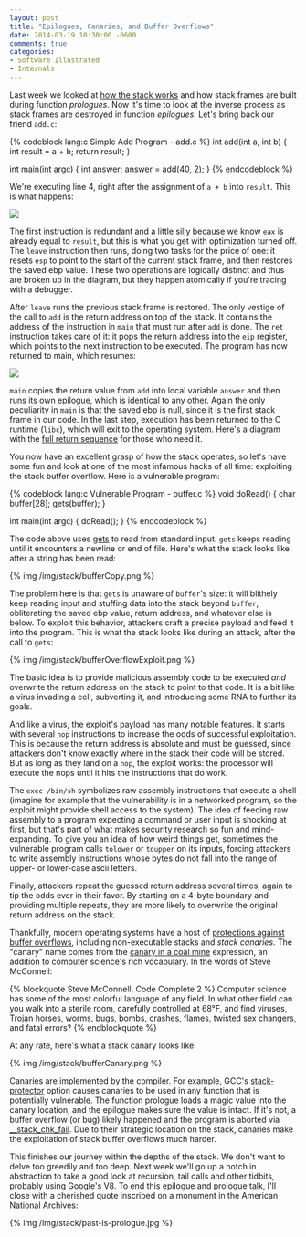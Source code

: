 ```yaml
---
layout: post
title: "Epilogues, Canaries, and Buffer Overflows"
date: 2014-03-19 10:30:00 -0600
comments: true
categories: 
- Software Illustrated
- Internals
---
```


Last week we looked at [how the stack works][stack] and how stack frames are
built during function _prologues_. Now it's time to look at the inverse process
as stack frames are destroyed in function _epilogues_.  Let's bring back our
friend `add.c`:

{% codeblock lang:c Simple Add Program - add.c %}
int add(int a, int b)
{
	int result = a + b;
	return result;
}

int main(int argc)
{
	int answer;
	answer = add(40, 2);
}
{% endcodeblock %}

We're executing line 4, right after the assignment of `a + b` into `result`. This is
what happens:

<img id="returnFromAdd" class="center" src="/img/stack/returnFromAdd.png"
usemap="#mapreturnFromAdd">
<map id="mapreturnFromAdd" name="mapreturnFromAdd">
<area shape='poly' coords='754,6,754,312,6,312,6,6' href='https://github.com/gduarte/blog/blob/master/code/x86-stack/add-gdb-output.txt#L156'>
<area shape='poly' coords='754,312,754,618,6,618,6,312' href='https://github.com/gduarte/blog/blob/master/code/x86-stack/add-gdb-output.txt#L162'>
<area shape='poly' coords='754,618,754,924,6,924,6,618' href='https://github.com/gduarte/blog/blob/master/code/x86-stack/add-gdb-output.txt#L162'>
<area shape='poly' coords='754,924,754,1234,6,1234,6,924' href='https://github.com/gduarte/blog/blob/master/code/x86-stack/add-gdb-output.txt#L162'>
</map>


The first instruction is redundant and a little silly because we know `eax` is
already equal to `result`, but this is what you get with optimization turned
off. The `leave` instruction then runs, doing two tasks for the price of one: it
resets `esp` to point to the start of the current stack frame, and then restores
the saved ebp value. These two operations are logically distinct and thus are
broken up in the diagram, but they happen atomically if you're tracing with
a debugger.

After `leave` runs the previous stack frame is restored. The only vestige of the
call to `add` is the return address on top of the stack. It contains the address
of the instruction in `main` that must run after `add` is done. The `ret`
instruction takes care of it: it pops the return address into the `eip`
register, which points to the next instruction to be executed.  The program has
now returned to main, which resumes:

<img id="returnFromMain" class="center" src="/img/stack/returnFromMain.png"
usemap="#mapreturnFromMain">
<map id="mapreturnFromMain" name="mapreturnFromMain">
<area shape='poly' coords='754,6,754,312,6,312,6,6' href='https://github.com/gduarte/blog/blob/master/code/x86-stack/add-gdb-output.txt#L175'>
<area shape='poly' coords='754,312,754,618,6,618,6,312' href='https://github.com/gduarte/blog/blob/master/code/x86-stack/add-gdb-output.txt#L181'>
<area shape='poly' coords='754,618,754,924,6,924,6,618' href='https://github.com/gduarte/blog/blob/master/code/x86-stack/add-gdb-output.txt#L181'>
<area shape='poly' coords='754,924,754,1234,6,1234,6,924' href='https://github.com/gduarte/blog/blob/master/code/x86-stack/add-gdb-output.txt#L181'>
</map>

`main` copies the return value from `add` into local variable `answer` and then
runs its own epilogue, which is identical to any other. Again the only
peculiarity in `main` is that the saved ebp is null, since it is the first stack
frame in our code. In the last step, execution has been returned to the
C runtime (`libc`), which will exit to the operating system. Here's a diagram
with the [full return sequence](/img/stack/returnSequence.png) for those
who need it.

You now have an excellent grasp of how the stack operates, so let's have some
fun and look at one of the most infamous hacks of all time: exploiting the stack
buffer overflow. Here is a vulnerable program:

{% codeblock lang:c Vulnerable Program - buffer.c %}
void doRead()
{
        char buffer[28];
        gets(buffer);
}

int main(int argc)
{
        doRead();
}
{% endcodeblock %}

The code above uses [gets](http://linux.die.net/man/3/gets) to read from
standard input. `gets` keeps reading until it encounters a newline or end of
file. Here's what the stack looks like after a string has been read:

{% img /img/stack/bufferCopy.png %}

The problem here is that `gets` is unaware of `buffer`'s size: it will blithely
keep reading input and stuffing data into the stack beyond `buffer`,
obliterating the saved ebp value, return address, and whatever else is below.
To exploit this behavior, attackers craft a precise payload and feed it into the
program. This is what the stack looks like during an attack, after the call to
`gets`:

{% img /img/stack/bufferOverflowExploit.png %}

The basic idea is to provide malicious assembly code to be executed _and_
overwrite the return address on the stack to point to that code. It is a bit
like a virus invading a cell, subverting it, and introducing some RNA to further
its goals.

And like a virus, the exploit's payload has many notable features.  It starts
with several `nop` instructions to increase the odds of successful exploitation.
This is because the return address is absolute and must be guessed, since
attackers don't know exactly where in the stack their code will be stored. But
as long as they land on a `nop`, the exploit works: the processor will execute
the nops until it hits the instructions that do work.

The `exec /bin/sh` symbolizes raw assembly instructions that execute a shell
(imagine for example that the vulnerability is in a networked program, so the
exploit might provide shell access to the system). The idea of feeding raw
assembly to a program expecting a command or user input is shocking at first,
but that's part of what makes security research so fun and mind-expanding.  To
give you an idea of how weird things get, sometimes the vulnerable program calls
`tolower` or `toupper` on its inputs, forcing attackers to write assembly
instructions whose bytes do not fall into the range of upper- or lower-case
ascii letters.

Finally, attackers repeat the guessed return address several times, again to
tip the odds ever in their favor. By starting on a 4-byte boundary and providing
multiple repeats, they are more likely to overwrite the original return address
on the stack.

Thankfully, modern operating systems have a host of
[protections against buffer overflows](http://paulmakowski.wordpress.com/2011/01/25/smashing-the-stack-in-2011/), including non-executable stacks and _stack canaries_. The "canary" name comes from the [canary in a coal mine](http://en.wiktionary.org/wiki/canary_in_a_coal_mine) expression, an addition to computer science's rich vocabulary. In the words of Steve McConnell:

{% blockquote Steve McConnell, Code Complete 2 %}
Computer science has some of the most colorful language of any field. In what other field can you walk into a sterile room, carefully controlled at 68°F, and find viruses, Trojan horses, worms, bugs, bombs, crashes, flames, twisted sex changers, and fatal errors?
{% endblockquote %}

At any rate, here's what a stack canary looks like:

{% img /img/stack/bufferCanary.png %}

Canaries are implemented by the compiler. For example, GCC's
[stack-protector](http://gcc.gnu.org/onlinedocs/gcc-4.2.3/gcc/Optimize-Options.html)
option causes canaries to be used in any function that is potentially
vulnerable. The function prologue loads a magic value into the canary location,
and the epilogue makes sure the value is intact. If it's not, a buffer overflow
(or bug) likely happened and the program is aborted via
[__stack_chk_fail](http://refspecs.linux-foundation.org/LSB_4.0.0/LSB-Core-generic/LSB-Core-generic/libc---stack-chk-fail-1.html).
Due to their strategic location on the stack, canaries make the exploitation of
stack buffer overflows much harder.

This finishes our journey within the depths of the stack. We don't want to delve
too greedily and too deep. Next week we'll go up a notch in abstraction to take
a good look at recursion, tail calls and other tidbits, probably using Google's
V8. To end this epilogue and prologue talk, I'll close with a cherished quote
inscribed on a monument in the American National Archives:

{% img /img/stack/past-is-prologue.jpg %}

[stack]: /post/journey-to-the-stack "Journey to the Stack"
